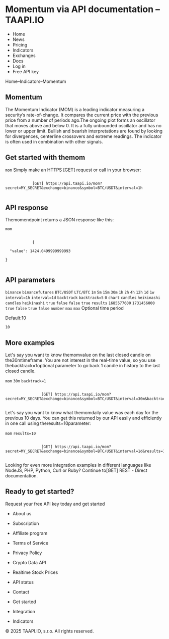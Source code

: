 # Momentum via API documentation – TAAPI.IO

- Home
- News
- Pricing
- Indicators
- Exchanges
- Docs
- Log in
- Free API key

Home–Indicators–Momentum


## Momentum
The Momentum Indicator (MOM) is a leading indicator measuring a security’s rate-of-change. It compares the current price with the previous price from a number of periods ago.The ongoing plot forms an oscillator that moves above and below 0. It is a fully unbounded oscillator and has no lower or upper limit. Bullish and bearish interpretations are found by looking for divergences, centerline crossovers and extreme readings. The indicator is often used in combination with other signals.


## Get started with themom
`mom` Simply make an HTTPS [GET] request or call in your browser:


```

			[GET] https://api.taapi.io/mom?secret=MY_SECRET&exchange=binance&symbol=BTC/USDT&interval=1h
		
```

## API response
Themomendpoint returns a JSON response like this:

`mom` 
```

			{
  "value": 1424.0499999999993
}
		
```

## API parameters
`binance` `binancefutures` `BTC/USDT` `LTC/BTC` `1m` `5m` `15m` `30m` `1h` `2h` `4h` `12h` `1d` `1w` `interval=1h` `interval=1d` `backtrack` `backtrack=5` `0` `chart` `candles` `heikinashi` `candles` `heikinashi` `true` `false` `false` `true` `results` `1685577600` `1731456000` `true` `false` `true` `false` `number` `max` `max` Optional time period

Default:10

`10` 
## More examples
Let's say you want to know themomvalue on the last closed candle on the30mtimeframe. You are not interest in the real-time value, so you use thebacktrack=1optional parameter to go back 1 candle in history to the last closed candle.

`mom` `30m` `backtrack=1` 
```

				[GET] https://api.taapi.io/mom?secret=MY_SECRET&exchange=binance&symbol=BTC/USDT&interval=30m&backtrack=1
			
```
Let's say you want to know what themomdaily value was each day for the previous 10 days. You can get this returned by our API easily and efficiently in one call using theresults=10parameter:

`mom` `results=10` 
```

				[GET] https://api.taapi.io/mom?secret=MY_SECRET&exchange=binance&symbol=BTC/USDT&interval=1d&results=10
			
```
Looking for even more integration examples in different languages like NodeJS, PHP, Python, Curl or Ruby? Continue to[GET] REST - Direct documentation.


## Ready to get started?
Request your free API key today and get started

- About us
- Subscription
- Affiliate program
- Terms of Service
- Privacy Policy
- Crypto Data API
- Realtime Stock Prices
- API status
- Contact

- Get started
- Integration
- Indicators

© 2025 TAAPI.IO, s.r.o. All rights reserved.

